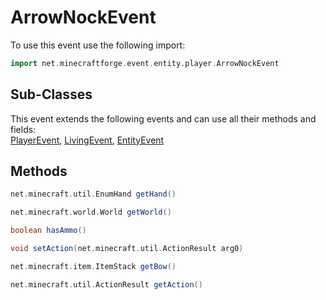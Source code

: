 # ArrowNockEvent

To use this event use the following import:

```groovy
import net.minecraftforge.event.entity.player.ArrowNockEvent
```

## Sub-Classes

This event extends the following events and can use all their methods and fields: <br>
[PlayerEvent](player_event.md), [LivingEvent](living_event.md), [EntityEvent](entity_event.md)

## Methods

```groovy
net.minecraft.util.EnumHand getHand()
```

```groovy
net.minecraft.world.World getWorld()
```

```groovy
boolean hasAmmo()
```

```groovy
void setAction(net.minecraft.util.ActionResult arg0)
```

```groovy
net.minecraft.item.ItemStack getBow()
```

```groovy
net.minecraft.util.ActionResult getAction()
```

